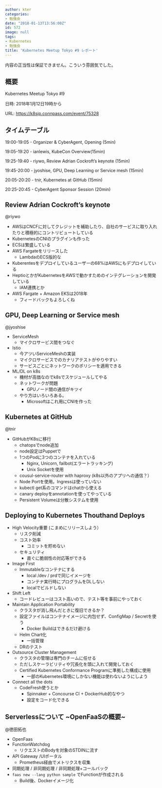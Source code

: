 ```yaml
---
author: kter
categories:
- 勉強会
date: "2018-01-13T13:56:00Z"
id: 572
image: null
tags:
- Kubernetes
- 勉強会
title: 'Kubernetes Meetup Tokyo #9 レポート'
---
```


内容の正当性は保証できません。こういう雰囲気でした。

## 概要

Kubernetes Meetup Tokyo #9

日時: 2018年1月12日19時から

URL: https://k8sjp.connpass.com/event/75328

## タイムテーブル

19:00-19:05 - Organizer & CyberAgent, Opening (5min)

19:05-19:20 - ianlewis, KubeCon Overview(15min)

19:25-19:40 - riywo, Review Adrian Cockroft’s keynote (15min)

19:45-20:00 - jyoshise, GPU, Deep Learning or Service mesh (15min)

20:05-20:20 - tnir, Kubernetes at GitHub (15min)

20:25-20:45 - CyberAgent Sponsor Session (20min)

## Review Adrian Cockroft’s keynote

@riywo

* AWSはCNCFに対してクレジットを補助したり、自社のサービスに取り入れたりと積極的にコントリビュートしている
* KubernetesのCNIのプラグインも作った
* ECSは繁盛している
* AWS Fargateをリリースした
    * LambdaのECS版的な
* Kuberentesをデプロイしているユーザーの68%はAWSにもデプロイしている
* HeptioとかがKubernetesをAWSで動かすためのインテグレーションを開発している
    * IAM連携とか
* AWS Fargate + Amazon EKSは2018年
    * フィードバックもよろしくね

## GPU, Deep Learning or Service mesh

@jyoshise

* ServiceMesh
    * マイクロサービス間をつなぐ
* Istio
    * 今アツいServiceMeshの実装
    * マイクロサービスでのカナリアテストがやりやすい
    * サービスごとにネットワークのポリシーを適用できる
* ML/DL on k8s
    * 機材が高価なのでk8sでスケジュールしてやる
    * ネットワークが問題
        * GPUノード間の通信がキツイ
    * やり方はいろいろある。
        * Microsoftはこれ用にCNIを作った

## Kubernetes at GitHub

@tnir 

* GitHubがK8sに移行
    * chatopsでnode追加
    * node設定はPuppetで
    * 1つのPodに3つのコンテナを入れている
        * Nginx, Unicorn, failbot(エラートラッキング)
        * Unix Socketを使用
    * cousul-service-router with haproxy (k8s以外のアプリへの通信？）
    * Node Portを使用。Ingressは使っていない
    * kubectl get系のコマンドはchatから使える
    * canary deployをannotationを使ってやっている
    * Persistent Volumeは分散システムを使用


## Deploying to Kubernetes Thouthand Deploys

* High Velocity重要 (こまめにリリースしよう）
    * リスク削減
    * コスト効率
        * コミットを貯めない
    * セキュリティ
        * 直ぐに脆弱性の対応等ができる
* Image First
    * Immutableなコンテナにする
        * local /dev / prdで同じイメージを
        * コンテナ実行時にプログラムをDLしない
        * localでビルドしない
* Shift Left
   * コードレビューはコスト高いので、テスト等を事前にやっておく
* Maintain Application Portability
    * クラスタが消し飛んだときに復旧できるか？
    * 設定ファイルはコンテナイメージに内包せず、ConfigMap / Secretを使う
        * Docker Buildはできるだけ避ける
    * Helm Chart化
        * 一括管理
    * DRのテスト
* Outsource Cluster Management
    * クラスタの管理は専門のチームに任せる
    * ただしスケーラビリティや冗長化を頭に入れて開発しておく
    * Certified Kubernetes Conformance Programに準拠した構成に使用
        * 一部のKubernetes環境にしかない機能は使わないようにしよう
* Connect all the dots
    * CodeFresh使うとか
        * Spinnaker + Concourse CI + DockerHub的なやつ
        * 設定をコード化できる

## Serverlessについて ~OpenFaaSの概要~

@徳田拓也

* OpenFaas
* FunctionWatchdog
    * リクエストのBodyを対象のSTDINに流す
* API Gateway /UIポータル
    * Prometheus経由でメトリクスを収集
* 同期処理 / 非同期処理 / 非同期処理+コールバック
* ```faas new --lang python sample``` でFunctionが作成される
    * Build後、Dockerイメージ化

